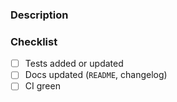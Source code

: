 ### Description
<!-- What does this PR change and why? -->

### Checklist
- [ ] Tests added or updated
- [ ] Docs updated (`README`, changelog)
- [ ] CI green
